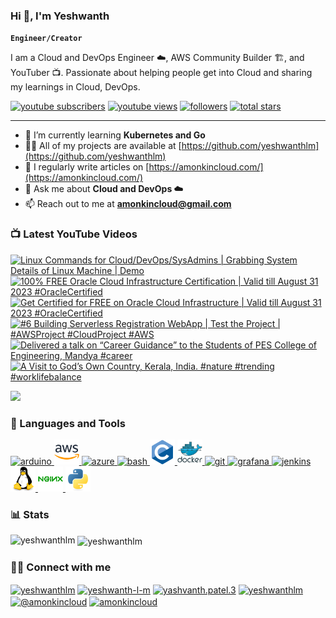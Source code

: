 ### Hi 👋, I'm Yeshwanth

**`Engineer/Creator`**

I am a Cloud and DevOps Engineer ☁️, AWS Community Builder 🏗️, and YouTuber 📺. Passionate about helping people get into Cloud and sharing my learnings in Cloud, DevOps.

   <p align="left">
      <a href="https://www.youtube.com/c/amonkincloud?sub_confirmation=1">
         <img alt="youtube subscribers" title="Subscribe to my YouTube channel" src="https://custom-icon-badges.demolab.com/youtube/channel/subscribers/UCwhERUcuzUCwr8x8mQ8zrcw?color=%23E05D44&label=SUBSCRIBE&logo=video&logoColor=white&style=for-the-badge&labelColor=CE4630"/></a> 
      <a href="https://www.youtube.com/c/amonkincloud">
         <img alt="youtube views" title="YouTube views" src="https://custom-icon-badges.demolab.com/youtube/channel/views/UCwhERUcuzUCwr8x8mQ8zrcw?color=%23E1AD0E&logo=eye&logoColor=white&style=for-the-badge&labelColor=C79600"/></a> 
      <a href="https://github.com/yeshwanthlm?tab=followers">
         <img alt="followers" title="Follow me on Github" src="https://custom-icon-badges.demolab.com/github/followers/yeshwanthlm?color=236ad3&labelColor=1155ba&style=for-the-badge&logo=person-add&label=Follow&logoColor=white"/></a>
      <a href="https://github.com/yeshwanthlm?tab=repositories&sort=stargazers">
         <img alt="total stars" title="Total stars on GitHub" src="https://custom-icon-badges.demolab.com/github/stars/yeshwanthlm?color=55960c&style=for-the-badge&labelColor=488207&logo=star"/></a>
   </p>

---

- 🌱 I’m currently learning **Kubernetes and Go**
- 👨‍💻 All of my projects are available at [https://github.com/yeshwanthlm](https://github.com/yeshwanthlm)
- 📝 I regularly write articles on [https://amonkincloud.com/](https://amonkincloud.com/)
- 💬 Ask me about **Cloud and DevOps ☁️**
- 📫 Reach out to me at **amonkincloud@gmail.com**


### 📺 Latest YouTube Videos

<!-- BEGIN YOUTUBE-CARDS -->
[![Linux Commands for Cloud/DevOps/SysAdmins | Grabbing System Details of Linux Machine | Demo](https://ytcards.demolab.com/?id=lFcr2a5NH0M&title=Linux+Commands+for+Cloud%2FDevOps%2FSysAdmins+%7C+Grabbing+System+Details+of+Linux+Machine+%7C+Demo&lang=en&timestamp=1685709031&background_color=%230d1117&title_color=%23ffffff&stats_color=%23dedede&width=250 "Linux Commands for Cloud/DevOps/SysAdmins | Grabbing System Details of Linux Machine | Demo")](https://www.youtube.com/watch?v=lFcr2a5NH0M)
[![100% FREE Oracle Cloud Infrastructure Certification | Valid till August 31 2023 #OracleCertified](https://ytcards.demolab.com/?id=BaGxX8JTZyk&title=100%25+FREE+Oracle+Cloud+Infrastructure+Certification+%7C+Valid+till+August+31+2023+%23OracleCertified&lang=en&timestamp=1685620006&background_color=%230d1117&title_color=%23ffffff&stats_color=%23dedede&width=250 "100% FREE Oracle Cloud Infrastructure Certification | Valid till August 31 2023 #OracleCertified")](https://www.youtube.com/watch?v=BaGxX8JTZyk)
[![Get Certified for FREE  on Oracle Cloud Infrastructure | Valid till August 31 2023 #OracleCertified](https://ytcards.demolab.com/?id=JE7Wul-vTLA&title=Get+Certified+for+FREE++on+Oracle+Cloud+Infrastructure+%7C+Valid+till+August+31+2023+%23OracleCertified&lang=en&timestamp=1685606478&background_color=%230d1117&title_color=%23ffffff&stats_color=%23dedede&width=250 "Get Certified for FREE  on Oracle Cloud Infrastructure | Valid till August 31 2023 #OracleCertified")](https://www.youtube.com/watch?v=JE7Wul-vTLA)
[![#6 Building Serverless Registration WebApp | Test the Project | #AWSProject #CloudProject #AWS](https://ytcards.demolab.com/?id=l_dobjApKGU&title=%236+Building+Serverless+Registration+WebApp+%7C+Test+the+Project+%7C+%23AWSProject+%23CloudProject+%23AWS&lang=en&timestamp=1685449832&background_color=%230d1117&title_color=%23ffffff&stats_color=%23dedede&width=250 "#6 Building Serverless Registration WebApp | Test the Project | #AWSProject #CloudProject #AWS")](https://www.youtube.com/watch?v=l_dobjApKGU)
[![Delivered a talk on “Career Guidance” to the Students of PES College of Engineering, Mandya #career](https://ytcards.demolab.com/?id=RpjkDJESydQ&title=Delivered+a+talk+on+%E2%80%9CCareer+Guidance%E2%80%9D+to+the+Students+of+PES+College+of+Engineering%2C+Mandya+%23career&lang=en&timestamp=1685367900&background_color=%230d1117&title_color=%23ffffff&stats_color=%23dedede&width=250 "Delivered a talk on “Career Guidance” to the Students of PES College of Engineering, Mandya #career")](https://www.youtube.com/watch?v=RpjkDJESydQ)
[![A Visit to God’s Own Country, Kerala, India.  #nature #trending #worklifebalance](https://ytcards.demolab.com/?id=CGTp-LXmCZ8&title=A+Visit+to+God%E2%80%99s+Own+Country%2C+Kerala%2C+India.++%23nature+%23trending+%23worklifebalance&lang=en&timestamp=1685252076&background_color=%230d1117&title_color=%23ffffff&stats_color=%23dedede&width=250 "A Visit to God’s Own Country, Kerala, India.  #nature #trending #worklifebalance")](https://www.youtube.com/watch?v=CGTp-LXmCZ8)
<!-- END YOUTUBE-CARDS -->

[<img src="https://custom-icon-badges.demolab.com/badge/-Subscribe%20For%20More-red?style=for-the-badge&logo=video&logoColor=white"/>](https://www.youtube.com/c/amonkincloud?sub_confirmation=1)

### 🧰 Languages and Tools

<p align="left"> <a href="https://www.arduino.cc/" target="_blank" rel="noreferrer"> <img src="https://cdn.worldvectorlogo.com/logos/arduino-1.svg" alt="arduino" width="40" height="40"/> </a> <a href="https://aws.amazon.com" target="_blank" rel="noreferrer"> <img src="https://raw.githubusercontent.com/devicons/devicon/master/icons/amazonwebservices/amazonwebservices-original-wordmark.svg" alt="aws" width="40" height="40"/> </a> <a href="https://azure.microsoft.com/en-in/" target="_blank" rel="noreferrer"> <img src="https://www.vectorlogo.zone/logos/microsoft_azure/microsoft_azure-icon.svg" alt="azure" width="40" height="40"/> </a> <a href="https://www.gnu.org/software/bash/" target="_blank" rel="noreferrer"> <img src="https://www.vectorlogo.zone/logos/gnu_bash/gnu_bash-icon.svg" alt="bash" width="40" height="40"/> </a> <a href="https://www.cprogramming.com/" target="_blank" rel="noreferrer"> <img src="https://raw.githubusercontent.com/devicons/devicon/master/icons/c/c-original.svg" alt="c" width="40" height="40"/> </a> <a href="https://www.docker.com/" target="_blank" rel="noreferrer"> <img src="https://raw.githubusercontent.com/devicons/devicon/master/icons/docker/docker-original-wordmark.svg" alt="docker" width="40" height="40"/> </a> <a href="https://git-scm.com/" target="_blank" rel="noreferrer"> <img src="https://www.vectorlogo.zone/logos/git-scm/git-scm-icon.svg" alt="git" width="40" height="40"/> </a> <a href="https://grafana.com" target="_blank" rel="noreferrer"> <img src="https://www.vectorlogo.zone/logos/grafana/grafana-icon.svg" alt="grafana" width="40" height="40"/> </a> <a href="https://www.jenkins.io" target="_blank" rel="noreferrer"> <img src="https://www.vectorlogo.zone/logos/jenkins/jenkins-icon.svg" alt="jenkins" width="40" height="40"/> </a> <a href="https://www.linux.org/" target="_blank" rel="noreferrer"> <img src="https://raw.githubusercontent.com/devicons/devicon/master/icons/linux/linux-original.svg" alt="linux" width="40" height="40"/> </a> <a href="https://www.nginx.com" target="_blank" rel="noreferrer"> <img src="https://raw.githubusercontent.com/devicons/devicon/master/icons/nginx/nginx-original.svg" alt="nginx" width="40" height="40"/> </a> <a href="https://www.python.org" target="_blank" rel="noreferrer"> <img src="https://raw.githubusercontent.com/devicons/devicon/master/icons/python/python-original.svg" alt="python" width="40" height="40"/> </a> </p>

### 📊 Stats
<p><img align="left" src="https://github-readme-stats.vercel.app/api/top-langs?username=yeshwanthlm&show_icons=true&locale=en&layout=compact" alt="yeshwanthlm" /></p>

<p>&nbsp;<img align="center" src="https://github-readme-stats.vercel.app/api?username=yeshwanthlm&show_icons=true&locale=en" alt="yeshwanthlm" /></p>

### 🏄‍♂️ Connect with me
   <p align="left">
   <a href="https://dev.to/yeshwanthlm" target="blank"><img align="center" src="https://raw.githubusercontent.com/rahuldkjain/github-profile-readme-generator/master/src/images/icons/Social/devto.svg" alt="yeshwanthlm" height="30" width="40" /></a>
   <a href="https://linkedin.com/in/yeshwanth-l-m" target="blank"><img align="center" src="https://raw.githubusercontent.com/rahuldkjain/github-profile-readme-generator/master/src/images/icons/Social/linked-in-alt.svg" alt="yeshwanth-l-m" height="30" width="40" /></a>
   <a href="https://fb.com/yashvanth.patel.3" target="blank"><img align="center" src="https://raw.githubusercontent.com/rahuldkjain/github-profile-readme-generator/master/src/images/icons/Social/facebook.svg" alt="yashvanth.patel.3" height="30" width="40" /></a>
   <a href="https://instagram.com/yeshwanthlm" target="blank"><img align="center" src="https://raw.githubusercontent.com/rahuldkjain/github-profile-readme-generator/master/src/images/icons/Social/instagram.svg" alt="yeshwanthlm" height="30" width="40" /></a>
   <a href="https://hashnode.com/@amonkincloud" target="blank"><img align="center" src="https://raw.githubusercontent.com/rahuldkjain/github-profile-readme-generator/master/src/images/icons/Social/hashnode.svg" alt="@amonkincloud" height="30" width="40" /></a>
   <a href="https://www.youtube.com/c/amonkincloud" target="blank"><img align="center" src="https://raw.githubusercontent.com/rahuldkjain/github-profile-readme-generator/master/src/images/icons/Social/youtube.svg" alt="amonkincloud" height="30" width="40" /></a>
   </p>
